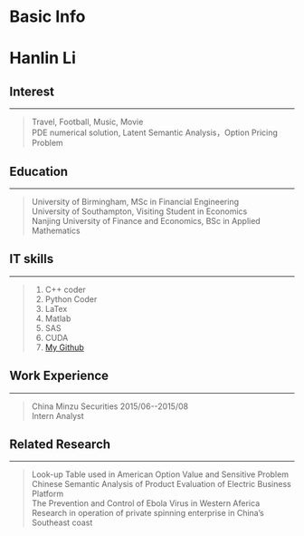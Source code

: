
# Basic Info<br>
# Hanlin Li

## Interest
------
>Travel, Football, Music, Movie<br>
>PDE numerical solution, Latent Semantic Analysis，Option Pricing Problem

## Education
------
>University of Birmingham, MSc in Financial Engineering<br>
>University of Southampton, Visiting Student in Economics<br>
>Nanjing University of Finance and Economics, BSc in Applied Mathematics<br>

## IT skills
------
>1. C++ coder<br>
>2. Python Coder
>3. LaTex
>4. Matlab
>5. SAS
>6. CUDA
>7. [My Github](https://github.com/hanlinlibham)

## Work Experience
------
> China Minzu Securities
2015/06--2015/08<br>
Intern Analyst

## Related Research
------
> Look-up Table used in American Option Value and Sensitive Problem<br>
Chinese Semantic Analysis of Product Evaluation of Electric Business Platform<br>
The Prevention and Control of Ebola Virus in Western Aferica<br>
Research in operation of private spinning enterprise in China’s Southeast coast<br>
